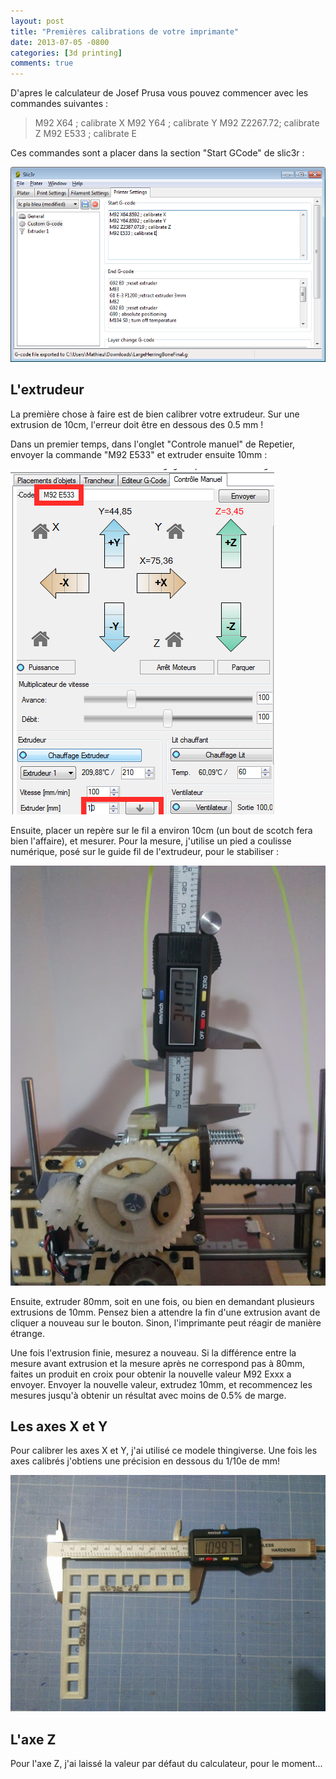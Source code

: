 ```yaml
---
layout: post
title: "Premières calibrations de votre imprimante"
date: 2013-07-05 -0800
categories: [3d printing]
comments: true
---
```


D'apres le calculateur de Josef Prusa vous pouvez commencer avec les commandes suivantes :

> M92 X64 ; calibrate X 
> M92 Y64 ; calibrate Y 
> M92 Z2267.72; calibrate Z 
> M92 E533 ; calibrate E

Ces commandes sont a placer dans la section "Start GCode" de slic3r :

![Paramétrage slic3r](/img/2013-07-05-imprimante-3d-2.png)

L'extrudeur
-

La première chose à faire est de bien calibrer votre extrudeur. Sur une extrusion de 10cm, l'erreur doit être en dessous des 0.5 mm !

Dans un premier temps, dans l'onglet "Controle manuel" de Repetier, envoyer la commande "M92 E533" et extruder ensuite 10mm :

![Calibration de l'extrudeur](/img/2013-07-05-imprimante-3d-21.png)

Ensuite, placer un repère sur le fil a environ 10cm (un bout de scotch fera bien l'affaire), et mesurer. Pour la mesure, j'utilise un pied a coulisse numérique, posé sur le guide fil de l'extrudeur, pour le stabiliser :

![Une mesure relativement précise](/img/2013-07-05-imprimante-3d-22.jpg)

Ensuite, extruder 80mm, soit en une fois, ou bien en demandant plusieurs extrusions de 10mm. Pensez bien a attendre la fin d'une extrusion avant de cliquer a nouveau sur le bouton. Sinon, l'imprimante peut réagir de manière étrange.

Une fois l'extrusion finie, mesurez a nouveau. Si la différence entre la mesure avant extrusion et la mesure après ne correspond pas à 80mm, faites un produit en croix pour obtenir la nouvelle valeur M92 Exxx a envoyer. Envoyer la nouvelle valeur, extrudez 10mm, et recommencez les mesures jusqu'à obtenir un résultat avec moins de 0.5% de marge.

Les axes X et Y
-

Pour calibrer les axes X et Y, j'ai utilisé ce modele thingiverse. Une fois les axes calibrés j'obtiens une précision en dessous du 1/10e de mm!

![Une mesure relativement bien calibrée](/img/2013-07-05-imprimante-3d-23.jpg)

L'axe Z
-

Pour l'axe Z, j'ai laissé la valeur par défaut du calculateur, pour le moment...
